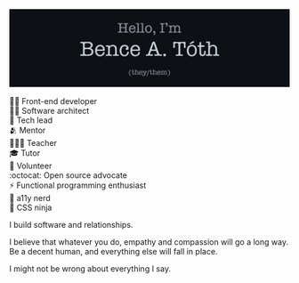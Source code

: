 <!--
**bence-toth/bence-toth** is a ✨ _special_ ✨ repository
because its `README.md` (this file) appears on your GitHub profile.
-->

<div align="center">
  <img src="./bence-toth-header.jpg" alt="Hello, I'm Bence A. Toth" />
</div>

🧑‍💻 Front-end developer<br />
👷🏻 Software architect<br />
🧭 Tech lead<br />
🫂 Mentor<br />
🧑🏻‍🏫 Teacher<br />
🎓 Tutor<br />
🫶 Volunteer<br />
:octocat: Open source advocate<br />
⚡️ Functional programming enthusiast<br />
🦮 a11y nerd<br />
🎨 CSS ninja

I build software and relationships.

I believe that whatever you do, empathy and compassion will go a long way. Be a decent human, and everything else will fall in place.

I might not be wrong about everything I say.
